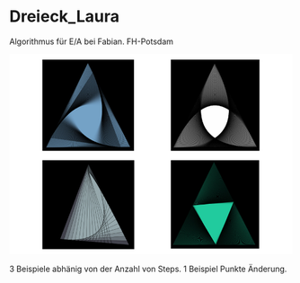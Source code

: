 # Dreieck_Laura

Algorithmus für E/A bei Fabian. FH-Potsdam

![Bespiele](https://raw.githubusercontent.com/lpaubielsa/Dreieck_Laura/master/4Beispiel.jpg)

3 Beispiele abhänig von der Anzahl von Steps. 1 Beispiel Punkte Änderung.
